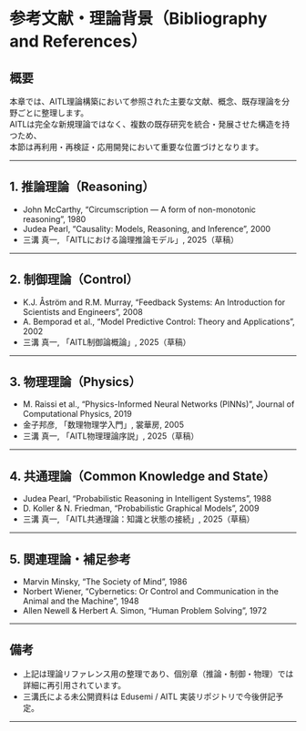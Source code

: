 # 参考文献・理論背景（Bibliography and References）

## 概要

本章では、AITL理論構築において参照された主要な文献、概念、既存理論を分野ごとに整理します。  
AITLは完全な新規理論ではなく、複数の既存研究を統合・発展させた構造を持つため、  
本節は再利用・再検証・応用開発において重要な位置づけとなります。

---

## 1. 推論理論（Reasoning）

- John McCarthy, “Circumscription — A form of non-monotonic reasoning”, 1980  
- Judea Pearl, “Causality: Models, Reasoning, and Inference”, 2000  
- 三溝 真一, 「AITLにおける論理推論モデル」, 2025（草稿）

---

## 2. 制御理論（Control）

- K.J. Åström and R.M. Murray, “Feedback Systems: An Introduction for Scientists and Engineers”, 2008  
- A. Bemporad et al., “Model Predictive Control: Theory and Applications”, 2002  
- 三溝 真一, 「AITL制御論概論」, 2025（草稿）

---

## 3. 物理理論（Physics）

- M. Raissi et al., “Physics-Informed Neural Networks (PINNs)”, Journal of Computational Physics, 2019  
- 金子邦彦, 「数理物理学入門」, 裳華房, 2005  
- 三溝 真一, 「AITL物理理論序説」, 2025（草稿）

---

## 4. 共通理論（Common Knowledge and State）

- Judea Pearl, “Probabilistic Reasoning in Intelligent Systems”, 1988  
- D. Koller & N. Friedman, “Probabilistic Graphical Models”, 2009  
- 三溝 真一, 「AITL共通理論：知識と状態の接続」, 2025（草稿）

---

## 5. 関連理論・補足参考

- Marvin Minsky, “The Society of Mind”, 1986  
- Norbert Wiener, “Cybernetics: Or Control and Communication in the Animal and the Machine”, 1948  
- Allen Newell & Herbert A. Simon, “Human Problem Solving”, 1972  

---

## 備考

- 上記は理論リファレンス用の整理であり、個別章（推論・制御・物理）では詳細に再引用されています。  
- 三溝氏による未公開資料は Edusemi / AITL 実装リポジトリで今後併記予定。

---
